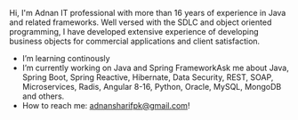 Hi, I'm Adnan
IT professional with more than 16 years of experience in Java and related frameworks. Well versed with the SDLC and object oriented programming, I have developed extensive experience of developing business objects for commercial applications and client satisfaction.

- I’m learning continously
- I’m currently working on Java and Spring FrameworkAsk me about Java, Spring Boot, Spring Reactive, Hibernate, Data Security, REST, SOAP, Microservices, Radis, Angular 8-16, Python, Oracle, MySQL, MongoDB and others.
- How to reach me: adnansharifpk@gmail.com!
